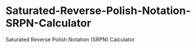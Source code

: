 # Saturated-Reverse-Polish-Notation-SRPN-Calculator
Saturated Reverse Polish Notation (SRPN) Calculator
